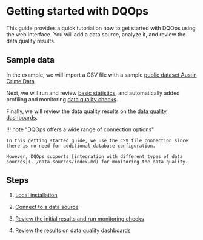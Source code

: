 # Getting started with DQOps
This guide provides a quick tutorial on how to get started with DQOps using the web interface. You will add a data source, analyze it, and review the data quality results. 

## Sample data
In the example, we will import a CSV file with a sample [public dataset Austin Crime Data](https://console.cloud.google.com/marketplace/details/city-of-austin/austin-crime). 

Next, we will run and review [basic statistics](../working-with-dqo/collecting-basic-data-statistics.md), 
and automatically added profiling and monitoring [data quality checks](../dqo-concepts/definition-of-data-quality-checks/index.md). 

Finally, we will review the data quality results on the [data quality dashboards](../dqo-concepts/types-of-data-quality-dashboards.md). 

!!! note "DQOps offers a wide range of connection options"

    In this getting started guide, we use the CSV file connection since there is no need for additional database configuration.

    However, DQOps supports [integration with different types of data sources](../data-sources/index.md) for monitoring the data quality.


## Steps

1. [Local installation](installation.md)

2. [Connect to a data source](add-data-source-connection.md)

3. [Review the initial results and run monitoring checks](review-results-and-run-monitoring-checks.md)

4. [Review the results on data quality dashboards](review-results-on-dashboards.md) 

 
